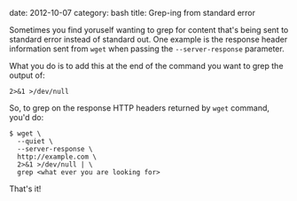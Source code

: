 date:    2012-10-07
category: bash
title: Grep-ing from standard error

Sometimes you find yoruself wanting to grep for content that's being
sent to standard error instead of standard out. One example is the
response header information sent from ```wget``` when passing the
```--server-response``` parameter.


What you do is to add this at the end of the command you want
to grep the output of:

    2>&1 >/dev/null

So, to grep on the response HTTP headers returned by ```wget```
command, you'd do:

    $ wget \
      --quiet \
      --server-response \
      http://example.com \
      2>&1 >/dev/null | \
      grep <what ever you are looking for>


That's it!

